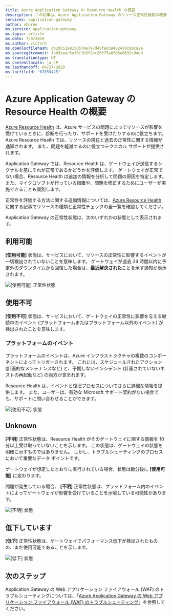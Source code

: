 ```yaml
---
title: Azure Application Gateway の Resource Health の概要
description: この記事は、Azure Application Gateway のリソース正常性機能の概要です
services: application-gateway
author: vhorne
ms.service: application-gateway
ms.topic: article
ms.date: 7/9/2019
ms.author: victorh
ms.openlocfilehash: db29551a8150b70e797d45fe659482470c8aca2a
ms.sourcegitcommit: fad3aaac5af8c1b3f2ec26f75a8f06e8692c94ed
ms.translationtype: HT
ms.contentlocale: ja-JP
ms.lasthandoff: 04/27/2020
ms.locfileid: "67659425"
---
```

# <a name="azure-application-gateway-resource-health-overview"></a>Azure Application Gateway の Resource Health の概要

[Azure Resource Health](../service-health/resource-health-overview.md) は、Azure サービスの問題によってリソースが影響を受けているときに、診断を行ったり、サポートを受けたりするのに役立ちます。 Azure Resource Health では、リソースの現在と過去の正常性に関する情報が通知されます。 また、問題を軽減するのに役立つテクニカル サポートが提供されます。

Application Gateway では、Resource Health は、ゲートウェイが送信するシグナルを基にそれが正常であるかどうかを評価します。 ゲートウェイが正常でない場合、Resource Health は追加の情報を分析して問題の原因を特定します。 また、マイクロソフトが行っている措置や、問題を修正するためにユーザーが実施できることも識別します。

正常性を評価する方法に関する追加情報については、[Azure Resource Health](../service-health/resource-health-checks-resource-types.md#microsoftnetworkapplicationgateways) に関する記事でリソースの種類と正常性チェックの全一覧を確認してください。


Application Gateway の正常性状態は、次のいずれかの状態として表示されます。

## <a name="available"></a>利用可能

**[使用可能]** 状態は、サービスにおいて、リソースの正常性に影響するイベントが一切検出されていないことを意味します。 ゲートウェイが過去 24 時間以内に予定外のダウンタイムから回復した場合は、**最近解決された**ことを示す通知が表示されます。

![[使用可能] 正常性状態](media/resource-health-overview/available-full.png)

## <a name="unavailable"></a>使用不可

**[使用不可]** 状態は、サービスにおいて、ゲートウェイの正常性に影響を与える継続中のイベント (プラットフォームまたはプラットフォーム以外のイベント) が検出されたことを意味します。

### <a name="platform-events"></a>プラットフォームのイベント

プラットフォームのイベントは、Azure インフラストラクチャの複数のコンポーネントによってトリガーされます。 これには、スケジュールされたアクション (計画的なメンテナンスなど) と、予期しないインシデント (計画されていないホストの再起動など) の両方が含まれます。

Resource Health は、イベントと復旧プロセスについてさらに詳細な情報を提供します。 また、ユーザーは、有効な Microsoft サポート契約がない場合でも、サポートに問い合わせることができます。

![[使用不可] 状態](media/resource-health-overview/unavailable.png)

## <a name="unknown"></a>Unknown

**[不明]** 正常性状態は、Resource Health がそのゲートウェイに関する情報を 10 分以上受け取っていないことを示します。 この状態は、ゲートウェイの状態を明確に示すものではありません。 しかし、トラブルシューティングのプロセスにおいて重要なデータ ポイントです。

ゲートウェイが想定したとおりに実行されている場合、状態は数分後に **[使用可能]** に変わります。

問題が発生している場合、 **[不明]** 正常性状態は、プラットフォーム内のイベントによってゲートウェイが影響を受けていることを示唆している可能性があります。

![[不明] 状態](media/resource-health-overview/unknown.png)

## <a name="degraded"></a>低下しています

**[低下]** 正常性状態は、ゲートウェイでパフォーマンス低下が検出されたものの、まだ使用可能であることを示します。

![[低下] 状態](media/resource-health-overview/degraded.png)

## <a name="next-steps"></a>次のステップ

Application Gateway の Web アプリケーション ファイアウォール (WAF) のトラブルシューティングについては、「[Azure Application Gateway の Web アプリケーション ファイアウォール (WAF) のトラブルシューティング](web-application-firewall-troubleshoot.md)」を参照してください。